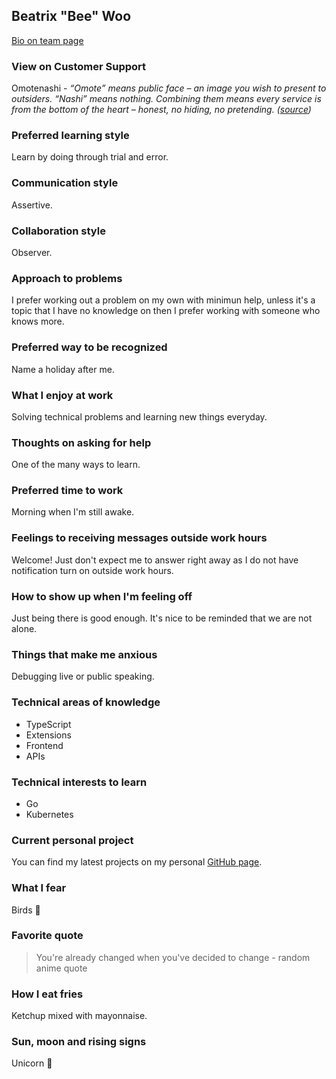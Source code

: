 ## Beatrix "Bee" Woo

[Bio on team page](index.md#beatrix-woo)

### View on Customer Support
Omotenashi - _“Omote” means public face – an image you wish to present to outsiders. “Nashi” means nothing. 
Combining them means every service is from the bottom of the heart – honest, no hiding, no pretending. ([source](https://guide.michelin.com/sg/en/article/features/omotenashi))_

### Preferred learning style
Learn by doing through trial and error.

### Communication style
Assertive.

### Collaboration style
Observer.

### Approach to problems
I prefer working out a problem on my own with minimun help, unless it's a topic that I have no knowledge on then I prefer working with someone who knows more.

### Preferred way to be recognized
Name a holiday after me.

### What I enjoy at work
Solving technical problems and learning new things everyday.

### Thoughts on asking for help
One of the many ways to learn.

### Preferred time to work
Morning when I'm still awake.

### Feelings to receiving messages outside work hours
Welcome! Just don't expect me to answer right away as I do not have notification turn on outside work hours.

### How to show up when I'm feeling off
Just being there is good enough. It's nice to be reminded that we are not alone.

### Things that make me anxious
Debugging live or public speaking.

### Technical areas of knowledge
- TypeScript
- Extensions
- Frontend
- APIs

### Technical interests to learn
- Go
- Kubernetes

### Current personal project
You can find my latest projects on my personal [GitHub page](https://github.com/abeatrix).

### What I fear
Birds 👀

### Favorite quote
> You're already changed when you've decided to change - random anime quote

### How I eat fries
Ketchup mixed with mayonnaise.

### Sun, moon and rising signs
Unicorn 🌈
